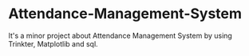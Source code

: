 # Attendance-Management-System
It's a minor project about Attendance Management System by using Trinkter, Matplotlib and sql.
